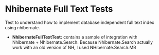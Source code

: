 # Nhibernate Full Text Tests
Test to understand how to implement database independent full text index using nhibernate.

* **NhibernateFullTextTest:** contains a sample of integration with Nhibernate + Nhibernate.Search. Because Nhibernate.Search actually work with an old version of NH, I used NHibernate.Search.MB
